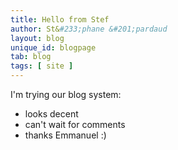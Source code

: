 ```yaml
---
title: Hello from Stef
author: St&#233;phane &#201;pardaud
layout: blog
unique_id: blogpage
tab: blog
tags: [ site ]
---
```

I'm trying our blog system:

* looks decent
* can't wait for comments
* thanks Emmanuel :)

